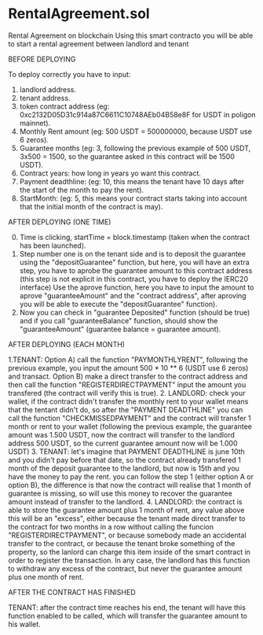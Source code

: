 # RentalAgreement.sol
Rental Agreement on blockchain 
Using this smart contracto you will be able to start a rental agreement between landlord and tenant

BEFORE DEPLOYING

To deploy correctly you have to input: 
1. landlord address. 
2. tenant address.
3. token contract address (eg: 0xc2132D05D31c914a87C6611C10748AEb04B58e8F for USDT in poligon mainnet).
4. Monthly Rent amount (eg: 500 USDT = 500000000, because USDT use 6 zeros).
5. Guarantee months (eg: 3, following the previous example of 500 USDT, 3x500 = 1500, so the guarantee asked in this contract will be 1500 USDT).
6. Contract years: how long in years yo want this contract.
7. Payment deadthline: (eg: 10, this means the tenant have 10 days after the start of the month to pay the rent).
8. StartMonth: (eg: 5, this means your contract starts taking into account that the initial month of the contract is may).

AFTER DEPLOYING (ONE TIME)

0. Time is clicking, startTime = block.timestamp (taken when the contract has been launched).
1. Step number one is on the tenant side and is to deposit the guarantee using the "depositGuarantee" function, but here, you will have an extra step, you have to aprobe the guarantee amount to this contract address (this step is not explicit in this contract, you have to deploy the IERC20 interface)
Use the aprove function, here you have to input the amount to aprove "guaranteeAmount" and the "contract address", after aproving you will be able to execute the "depositGuarantee" function). 
2. Now you can check in "guarantee Deposited" function (should be true) and if you call "guaranteeBalance" function, should show the "guaranteeAmount" (guarantee balance  = guarantee amount).

AFTER DEPLOYING (EACH MONTH)

1.TENANT:
  Option A) call the function "PAYMONTHLYRENT", following the previous example, you input the amount 500 * 10 ** 6 (USDT use 6 zeros) and transact.
  Option B) make a direct transfer to the contract address and then call the function "REGISTERDIRECTPAYMENT" input the amount you transfered (the contract will verify this is true).
2. LANDLORD: check your wallet, if the contract didn't transfer the monthly rent to your wallet means that the tentant didn't do, so after the "PAYMENT DEADTHLINE" you can call the function "CHECKMISSEDPAYMENT" and the contract will transfer 1 month or rent to your wallet (following the previous example, the guarantee amount was 1.500 USDT, now the contract will transfer to the landlord address 500 USDT, so the current guarantee amount now will be 1.000 USDT)
3. TENANT: let's imagine that PAYMENT DEADTHLINE is june 10th and you didn't pay before that date, so the contract already transfered 1 month of the deposit guarantee to the landlord, but now is 15th and you have the money to pay the rent. you can follow the step 1 (either option A or option B), the difference is that now the contract will realise that 1 month of guarantee is missing, so will use this money to recover the guarantee amount instead of transfer to the landlord.
4. LANDLORD: the contract is able to store the guarantee amount plus 1 month of rent, any value above this will be an "excess", either because the tenant made direct transfer to the contract for two months in a row without calling the funcion "REGISTERDIRECTPAYMENT", or because somebody made an accidental transfer to the contract, or because the tenant broke something of the property, so the lanlord can charge this item inside of the smart contract in order to register the transaction. In any case, the landlord has this function to withdraw any excess of the contract, but never the guarantee amount plus one month of rent.

AFTER THE CONTRACT HAS FINISHED

TENANT: after the contract time reaches his end, the tenant will have this function enabled to be called, which will transfer the guarantee amount to his wallet.

